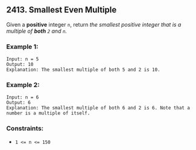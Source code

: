 ## 2413. Smallest Even Multiple

Given a **positive** integer ```n```, return *the smallest positive integer that is a multiple of **both** ```2``` and ```n```.*

### Example 1:
```
Input: n = 5
Output: 10
Explanation: The smallest multiple of both 5 and 2 is 10.
```
### Example 2:
```
Input: n = 6
Output: 6
Explanation: The smallest multiple of both 6 and 2 is 6. Note that a number is a multiple of itself.
```

### Constraints:

* ```1 <= n <= 150```